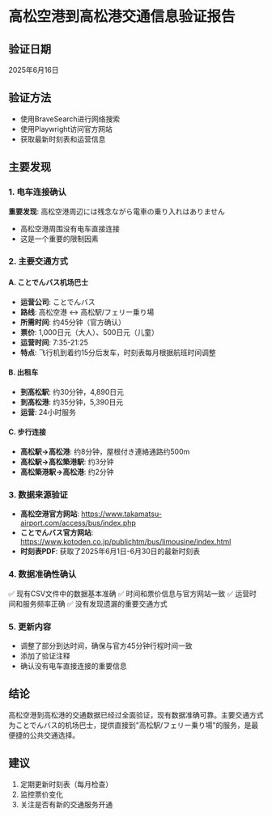 # 高松空港到高松港交通信息验证报告

## 验证日期
2025年6月16日

## 验证方法
- 使用BraveSearch进行网络搜索
- 使用Playwright访问官方网站
- 获取最新时刻表和运营信息

## 主要发现

### 1. 电车连接确认
**重要发现**: 高松空港周辺には残念ながら電車の乗り入れはありません
- 高松空港周围没有电车直接连接
- 这是一个重要的限制因素

### 2. 主要交通方式

#### A. ことでんバス机场巴士
- **运营公司**: ことでんバス
- **路线**: 高松空港 ↔ 高松駅/フェリー乗り場
- **所需时间**: 约45分钟（官方确认）
- **票价**: 1,000日元（大人）、500日元（儿童）
- **运营时间**: 7:35-21:25
- **特点**: 飞行机到着约15分后发车，时刻表每月根据航班时间调整

#### B. 出租车
- **到高松駅**: 约30分钟，4,890日元
- **到高松港**: 约35分钟，5,390日元
- **运营**: 24小时服务

#### C. 步行连接
- **高松駅→高松港**: 约8分钟，屋根付き連絡通路约500m
- **高松駅→高松築港駅**: 约3分钟
- **高松築港駅→高松港**: 约2分钟

### 3. 数据来源验证
- **高松空港官方网站**: https://www.takamatsu-airport.com/access/bus/index.php
- **ことでんバス官方网站**: https://www.kotoden.co.jp/publichtm/bus/limousine/index.html
- **时刻表PDF**: 获取了2025年6月1日-6月30日的最新时刻表

### 4. 数据准确性确认
✅ 现有CSV文件中的数据基本准确
✅ 时间和票价信息与官方网站一致
✅ 运营时间和服务频率正确
✅ 没有发现遗漏的重要交通方式

### 5. 更新内容
- 调整了部分到达时间，确保与官方45分钟行程时间一致
- 添加了验证注释
- 确认没有电车直接连接的重要信息

## 结论
高松空港到高松港的交通数据已经过全面验证，现有数据准确可靠。主要交通方式为ことでんバス的机场巴士，提供直接到"高松駅/フェリー乗り場"的服务，是最便捷的公共交通选择。

## 建议
1. 定期更新时刻表（每月检查）
2. 监控票价变化
3. 关注是否有新的交通服务开通
